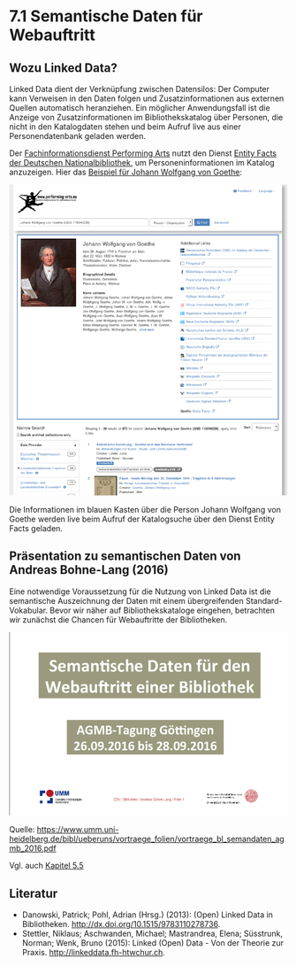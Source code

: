 # 7.1 Semantische Daten für Webauftritt

## Wozu Linked Data?

Linked Data dient der Verknüpfung zwischen Datensilos: Der Computer kann Verweisen in den Daten folgen und Zusatzinformationen aus externen Quellen automatisch heranziehen. Ein möglicher Anwendungsfall ist die Anzeige von Zusatzinformationen im Bibliothekskatalog über Personen, die nicht in den Katalogdaten stehen und beim Aufruf live aus einer Personendatenbank geladen werden.

Der [Fachinformationsdienst Performing Arts](http://www.performing-arts.eu) nutzt den Dienst [Entity Facts der Deutschen Nationalbibliothek](http://www.dnb.de/EN/Wir/Projekte/Abgeschlossen/entityFacts.html), um Personeninformationen im Katalog anzuzeigen. Hier das [Beispiel für Johann Wolfgang von Goethe](http://www.performing-arts.eu/Search/AuthorityResults?lookfor=gnd_118540238&type=agentID):

[![](/images/fid-performing-arts-entity-facts-goethe.png)](http://www.performing-arts.eu/Search/AuthorityResults?lookfor=gnd_118540238&type=agentID)

Die Informationen im blauen Kasten über die Person Johann Wolfgang von Goethe werden live beim Aufruf der Katalogsuche über den Dienst Entity Facts geladen.

## Präsentation zu semantischen Daten von Andreas Bohne-Lang \(2016\)

Eine notwendige Voraussetzung für die Nutzung von Linked Data ist die semantische Auszeichnung der Daten mit einem übergreifenden Standard-Vokabular. Bevor wir näher auf Bibliothekskataloge eingehen, betrachten wir zunächst die Chancen für Webauftritte der Bibliotheken.

[![](../images/bohne-lang-2016.png)](https://www.umm.uni-heidelberg.de/bibl/ueberuns/vortraege_folien/vortraege_bl_semandaten_agmb_2016.pdf)

Quelle: <https://www.umm.uni-heidelberg.de/bibl/ueberuns/vortraege_folien/vortraege_bl_semandaten_agmb_2016.pdf>

Vgl. auch [Kapitel 5.5](/kapitel-5/55_suchmaschinenoptimierung.md)

## Literatur

* Danowski, Patrick; Pohl, Adrian (Hrsg.) (2013): (Open) Linked Data in Bibliotheken. <http://dx.doi.org/10.1515/9783110278736>.
* Stettler, Niklaus; Aschwanden, Michael; Mastrandrea, Elena; Süsstrunk, Norman; Wenk, Bruno (2015): Linked (Open) Data - Von der Theorie zur Praxis. <http://linkeddata.fh-htwchur.ch>.

